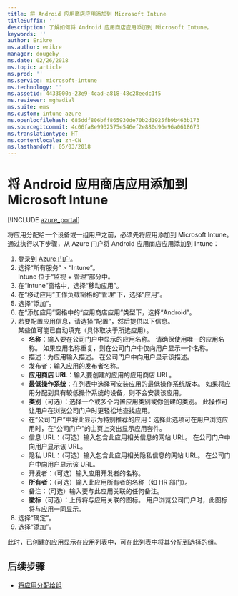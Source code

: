 ```yaml
---
title: 将 Android 应用商店应用添加到 Microsoft Intune
titleSuffix: ''
description: 了解如何将 Android 应用商店应用添加到 Microsoft Intune。
keywords: ''
author: Erikre
ms.author: erikre
manager: dougeby
ms.date: 02/26/2018
ms.topic: article
ms.prod: ''
ms.service: microsoft-intune
ms.technology: ''
ms.assetid: 4433000a-23e9-4cad-a818-48c28eedc1f5
ms.reviewer: mghadial
ms.suite: ems
ms.custom: intune-azure
ms.openlocfilehash: 685ddf806bff865930de70b2d1925fb9b463b173
ms.sourcegitcommit: 4c06fa8e9932575e546ef2e880d96e96a0618673
ms.translationtype: HT
ms.contentlocale: zh-CN
ms.lasthandoff: 05/03/2018
---
```

# <a name="add-android-store-apps-to-microsoft-intune"></a>将 Android 应用商店应用添加到 Microsoft Intune

[!INCLUDE [azure_portal](./includes/azure_portal.md)]

将应用分配给一个设备或一组用户之前，必须先将应用添加到 Microsoft Intune。 通过执行以下步骤，从 Azure 门户将 Android 应用商店应用添加到 Intune：

1. 登录到 [Azure 门户](https://portal.azure.com)。
2. 选择“所有服务” > “Intune”。  
    Intune 位于“监视 + 管理”部分中。
1. 在“Intune”窗格中，选择“移动应用”。
2. 在“移动应用”工作负载窗格的“管理”下，选择“应用”。
3. 选择“添加”。
4. 在“添加应用”窗格中的“应用商店应用”类型下，选择“Android”。
5. 若要配置应用信息，请选择“配置”，然后提供以下信息。  
    某些值可能已自动填充（具体取决于所选应用）。
    - **名称**：输入要在公司门户中显示的应用名称。 请确保使用唯一的应用名称。 如果应用名称重复，则在公司门户中仅向用户显示一个名称。
    - 描述：为应用输入描述。 在公司门户中向用户显示该描述。
    - 发布者：输入应用的发布者名称。
    - **应用商店 URL**：输入要创建的应用的应用商店 URL。
    - **最低操作系统**：在列表中选择可安装应用的最低操作系统版本。 如果将应用分配到具有较低操作系统的设备，则不会安装该应用。
    - **类别**（可选）：选择一个或多个内置应用类别或你创建的类别。 此操作可让用户在浏览公司门户时更轻松地查找应用。
    - 在“公司门户”中将此显示为特别推荐的应用：选择此选项可在用户浏览应用时，在“公司门户”的主页上突出显示应用套件。
    - 信息 URL：（可选）输入包含此应用相关信息的网站 URL。 在公司门户中向用户显示该 URL。
    - 隐私 URL：（可选）输入包含此应用相关隐私信息的网站 URL。 在公司门户中向用户显示该 URL。
    - 开发者：（可选）输入应用开发者的名称。
    - **所有者**：（可选）输入此应用所有者的名称（如 HR 部门）。
    - 备注：（可选）输入要与此应用关联的任何备注。
    - **徽标**（可选）：上传将与应用关联的图标。 用户浏览公司门户时，此图标将与应用一同显示。
1. 选择“确定”。
2. 选择“添加”。

此时，已创建的应用显示在应用列表中，可在此列表中将其分配到选择的组。 

## <a name="next-steps"></a>后续步骤

- [将应用分配给组](apps-deploy.md)